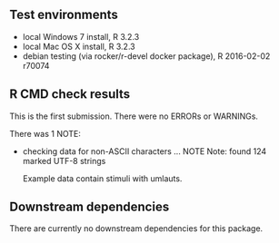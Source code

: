 ## Test environments
* local Windows 7 install, R 3.2.3
* local Mac OS X install, R 3.2.3
* debian testing (via rocker/r-devel docker package), R 2016-02-02 r70074


## R CMD check results
This is the first submission.
There were no ERRORs or WARNINGs.

There was 1 NOTE:


* checking data for non-ASCII characters ... NOTE
  Note: found 124 marked UTF-8 strings

  Example data contain stimuli with umlauts.


## Downstream dependencies
There are currently no downstream dependencies for this package.
